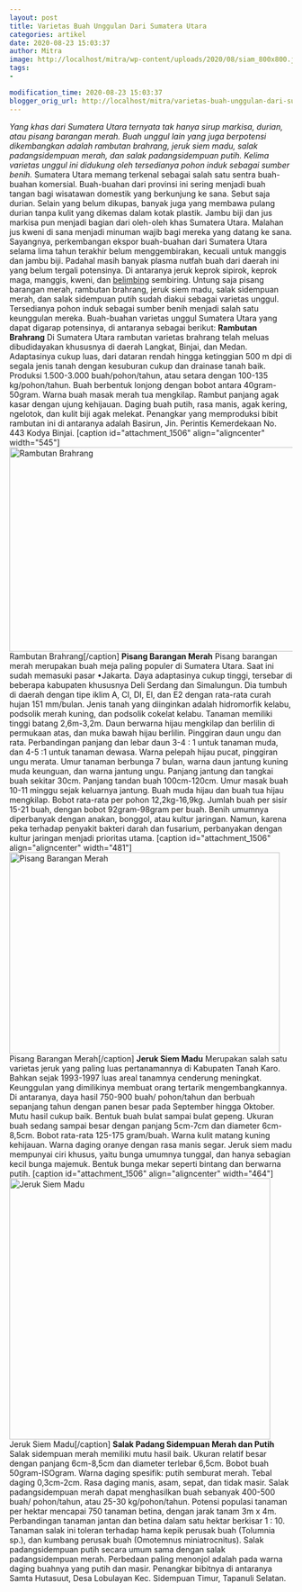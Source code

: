 ```yaml
---
layout: post
title: Varietas Buah Unggulan Dari Sumatera Utara
categories: artikel
date: 2020-08-23 15:03:37
author: Mitra
image: http://localhost/mitra/wp-content/uploads/2020/08/siam_800x800.jpg
tags:
- 

modification_time: 2020-08-23 15:03:37
blogger_orig_url: http://localhost/mitra/varietas-buah-unggulan-dari-sumatera.html
---
```


<em>Yang khas dari Sumatera Utara ternyata tak hanya sirup markisa, durian, atau pisang barangan merah. Buah unggul lain yang juga berpotensi dikembangkan adalah rambutan brahrang, jeruk siem madu, salak padangsidempuan merah, dan salak padangsidempuan putih. Kelima varietas unggul ini didukung oleh tersedianya pohon induk sebagai sumber benih.</em>
Sumatera Utara memang terkenal sebagai salah satu sentra buah-buahan komersial. Buah-buahan dari provinsi ini sering menjadi buah tangan bagi wisatawan domestik yang berkunjung ke sana. Sebut saja durian. Selain yang belum dikupas, banyak juga yang membawa pulang durian tanpa kulit yang dikemas dalam kotak plastik. Jambu biji dan jus markisa pun menjadi bagian dari oleh-oleh khas Sumatera Utara. Malahan jus kweni di sana menjadi minuman wajib bagi mereka yang datang ke sana.
Sayangnya, perkembangan ekspor buah-buahan dari Sumatera Utara selama lima tahun terakhir belum menggembirakan, kecuali untuk manggis dan jambu biji. Padahal masih banyak plasma nutfah buah dari daerah ini yang belum tergali potensinya. Di antaranya jeruk keprok sipirok, keprok maga, manggis, kweni, dan <a class="wpil_keyword_link " href="http://127.0.0.1/mitra/topik/belimbing"  title="belimbing" data-wpil-keyword-link="linked">belimbing</a> sembiring.
Untung saja pisang barangan merah, rambutan brahrang, jeruk siem madu, salak sidempuan merah, dan salak sidempuan putih sudah diakui sebagai varietas unggul. Tersedianya pohon induk sebagai sumber benih menjadi salah satu keunggulan mereka.
Buah-buahan varietas unggul Sumatera Utara yang dapat digarap potensinya, di antaranya sebagai berikut:
<strong>Rambutan Brahrang</strong>
Di Sumatera Utara rambutan varietas brahrang telah meluas dibudidayakan khususnya di daerah Langkat, Binjai, dan Medan. Adaptasinya cukup luas, dari dataran rendah hingga ketinggian 500 m dpi di segala jenis tanah dengan kesuburan cukup dan drainase tanah baik.
Produksi 1.500-3.000 buah/pohon/tahun, atau setara dengan 100-135 kg/pohon/tahun. Buah berbentuk lonjong dengan bobot antara 40gram-50gram. Warna buah masak merah tua mengkilap. Rambut panjang agak kasar dengan ujung kehijauan. Daging buah putih, rasa manis, agak kering, ngelotok, dan kulit biji agak melekat.
Penangkar yang memproduksi bibit rambutan ini di antaranya adalah Basirun, Jin. Perintis Kemerdekaan No. 443 Kodya Binjai.
[caption id="attachment_1506" align="aligncenter" width="545"]<img class="wp-image-1506" src="http://127.0.0.1/mitra/wp-content/uploads/2020/08/cincalo_1280x719.jpg" alt="Rambutan Brahrang" width="545" height="363" /> Rambutan Brahrang[/caption]
<strong>Pisang Barangan Merah</strong>
Pisang barangan merah merupakan buah meja paling populer di Sumatera Utara. Saat ini sudah memasuki pasar •Jakarta. Daya adaptasinya cukup tinggi, tersebar di beberapa kabupaten khususnya Deli Serdang dan Simalungun. Dia tumbuh di daerah dengan tipe iklim A, Cl, DI, El, dan E2 dengan rata-rata curah hujan 151 mm/bulan. Jenis tanah yang diinginkan adalah hidromorfik kelabu, podsolik merah kuning, dan podsolik cokelat kelabu. Tanaman memiliki tinggi batang 2,6m-3,2m.
Daun berwarna hijau mengkilap dan berlilin di permukaan atas, dan muka bawah hijau berlilin. Pinggiran daun ungu dan rata. Perbandingan panjang dan lebar daun 3-4 : 1 untuk tanaman muda, dan 4-5 :1 untuk tanaman dewasa. Warna pelepah hijau pucat, pinggiran ungu merata.
Umur tanaman berbunga 7 bulan, warna daun jantung kuning muda keunguan, dan warna jantung ungu. Panjang jantung dan tangkai buah sekitar 30cm. Panjang tandan buah 100cm-120cm. Umur masak buah 10-11 minggu sejak keluarnya jantung. Buah muda hijau dan buah tua hijau mengkilap. Bobot rata-rata per pohon 12,2kg-16,9kg. Jumlah buah per sisir 15-21 buah, dengan bobot 92gram-98gram per buah.
Benih umumnya diperbanyak dengan anakan, bonggol, atau kultur jaringan. Namun, karena peka terhadap penyakit bakteri darah dan fusarium, perbanyakan dengan kultur jaringan menjadi prioritas utama.
[caption id="attachment_1506" align="aligncenter" width="481"]<img class="wp-image-1506" src="http://127.0.0.1/mitra/wp-content/uploads/2020/08/cincalo_1280x719.jpg" alt="Pisang Barangan Merah" width="481" height="358" /> Pisang Barangan Merah[/caption]
<strong>Jeruk Siem Madu</strong>
Merupakan salah satu varietas jeruk yang paling luas pertanamannya di Kabupaten Tanah Karo. Bahkan sejak 1993-1997 luas areal tanamnya cenderung meningkat.
Keunggulan yang dimilikinya membuat orang tertarik mengembangkannya. Di antaranya, daya hasil 750-900 buah/ pohon/tahun dan berbuah sepanjang tahun dengan panen besar pada September hingga Oktober.
Mutu hasil cukup baik. Bentuk buah bulat sampai bulat gepeng. Ukuran buah sedang sampai besar dengan panjang 5cm-7cm dan diameter 6cm-8,5cm. Bobot rata-rata 125-175 gram/buah. Warna kulit matang kuning kehijauan. Warna daging oranye dengan rasa manis segar.
Jeruk siem madu mempunyai ciri khusus, yaitu bunga umumnya tunggal, dan hanya sebagian kecil bunga majemuk. Bentuk bunga mekar seperti bintang dan berwarna putih.
[caption id="attachment_1506" align="aligncenter" width="464"]<img class="wp-image-1506" src="http://127.0.0.1/mitra/wp-content/uploads/2020/08/cincalo_1280x719.jpg" alt="Jeruk Siem Madu" width="464" height="464" /> Jeruk Siem Madu[/caption]
<strong>Salak Padang Sidempuan Merah dan Putih</strong>
Salak sidempuan merah memiliki mutu hasil baik. Ukuran relatif besar dengan panjang 6cm-8,5cm dan diameter terlebar 6,5cm. Bobot buah 50gram-ISOgram. Warna daging spesifik: putih semburat merah. Tebal daging 0,3cm-2cm. Rasa daging manis, asam, sepat, dan tidak masir.
Salak padangsidempuan merah dapat menghasilkan buah sebanyak 400-500 buah/ pohon/tahun, atau 25-30 kg/pohon/tahun. Potensi populasi tanaman per hektar mencapai 750 tanaman betina, dengan jarak tanam 3m x 4m. Perbandingan tanaman jantan dan betina dalam satu hektar berkisar 1 : 10. Tanaman salak ini toleran terhadap hama kepik perusak buah (Tolumnia sp.), dan kumbang perusak buah (Omotemnus miniatrocnitus).
Salak padangsidempuan putih secara umum sama dengan salak padangsidempuan merah. Perbedaan paling menonjol adalah pada warna daging buahnya yang putih dan masir. Penangkar bibitnya di antaranya Samta Hutasuut, Desa Lobulayan Kec. Sidempuan Timur, Tapanuli Selatan.
